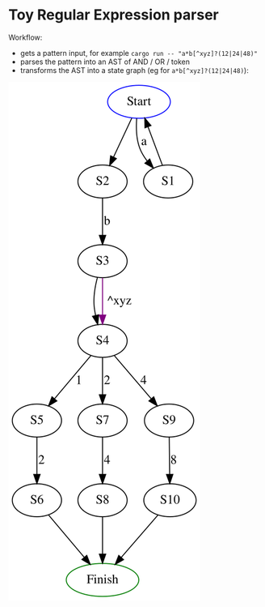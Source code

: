 # Toy Regular Expression parser

Workflow:
- gets a pattern input, for example `cargo run -- "a*b[^xyz]?(12|24|48)"`
- parses the pattern into an AST of AND / OR / token
- transforms the AST into a state graph (eg for `a*b[^xyz]?(12|24|48)`):

![state graph](./misc/graph.svg)
